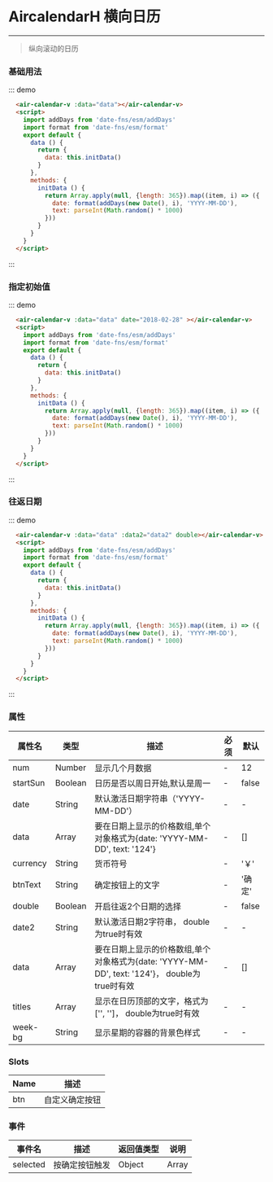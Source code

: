 # AircalendarH 横向日历
----

> 纵向滚动的日历

### 基础用法

<div class="demo-block-m">
  <air-calendar-v :data="data"></air-calendar-v>
</div>

::: demo
```html
  <air-calendar-v :data="data"></air-calendar-v>
  <script>
    import addDays from 'date-fns/esm/addDays'
    import format from 'date-fns/esm/format'
    export default {
      data () {
        return {
          data: this.initData()
        }
      },
      methods: {
        initData () {
          return Array.apply(null, {length: 365}).map((item, i) => ({
            date: format(addDays(new Date(), i), 'YYYY-MM-DD'),
            text: parseInt(Math.random() * 1000)
          }))
        }
      }
    }
  </script>
```
:::

### 指定初始值

<div class="demo-block-m">
  <air-calendar-v :data="data" date="2018-02-28" btnText="确定选择"></air-calendar-v>
</div>

::: demo
```html
  <air-calendar-v :data="data" date="2018-02-28" ></air-calendar-v>
  <script>
    import addDays from 'date-fns/esm/addDays'
    import format from 'date-fns/esm/format'
    export default {
      data () {
        return {
          data: this.initData()
        }
      },
      methods: {
        initData () {
          return Array.apply(null, {length: 365}).map((item, i) => ({
            date: format(addDays(new Date(), i), 'YYYY-MM-DD'),
            text: parseInt(Math.random() * 1000)
          }))
        }
      }
    }
  </script>
```
:::


### 往返日期

<div class="demo-block-m">
  <air-calendar-v :data="data" :data2="data2" double></air-calendar-v>
</div>

::: demo
```html
  <air-calendar-v :data="data" :data2="data2" double></air-calendar-v>
  <script>
    import addDays from 'date-fns/esm/addDays'
    import format from 'date-fns/esm/format'
    export default {
      data () {
        return {
          data: this.initData()
        }
      },
      methods: {
        initData () {
          return Array.apply(null, {length: 365}).map((item, i) => ({
            date: format(addDays(new Date(), i), 'YYYY-MM-DD'),
            text: parseInt(Math.random() * 1000)
          }))
        }
      }
    }
  </script>
```
:::

<script>
  import addDays from 'date-fns/esm/addDays'
  import format from 'date-fns/esm/format'
  export default {
    data () {
      return {
        data: this.initData(),
        data2: this.initData()
      }
    },
    methods: {
      initData () {
        return Array.apply(null, {length: 365}).map((item, i) => ({
          date: format(addDays(new Date(), i), 'YYYY-MM-DD'),
          text: parseInt(Math.random() * 1000)
        }))
      }
    }
  }
</script>


### 属性
|属性名|类型|描述|必须|默认|
|----|----|-------------|----|--------|
|num|Number|显示几个月数据|-|12|
|startSun|Boolean|日历是否以周日开始,默认是周一|-|false|
|date|String|默认激活日期字符串（'YYYY-MM-DD'）|-|-|
|data|Array|要在日期上显示的价格数组,单个对象格式为{date: 'YYYY-MM-DD', text: '124'}|-|[]|
|currency|String|货币符号|-|'￥'|
|btnText|String|确定按钮上的文字|-|'确定'|
|double|Boolean|开启往返2个日期的选择|-|false|
|date2|String|默认激活日期2字符串， double为true时有效|-|-|
|data|Array|要在日期上显示的价格数组,单个对象格式为{date: 'YYYY-MM-DD', text: '124'}， double为true时有效|-|[]|
|titles|Array|显示在日历顶部的文字，格式为['', '']， double为true时有效|-|-|
|week-bg|String|显示星期的容器的背景色样式|-|-|


### Slots
|Name|描述|
|----|----|
|btn|自定义确定按钮|


### 事件
|事件名|描述|返回值类型|说明|
|----|----|-------------|---|
|selected|按确定按钮触发|Object|Array|double为false时返回一个对象，为true返回包含2个对象的数组|

